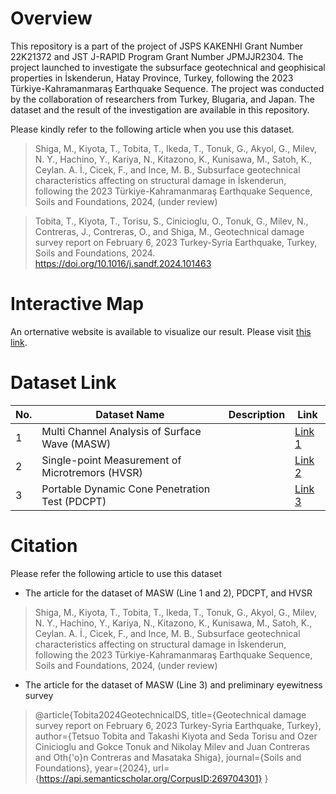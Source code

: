 # Overview
This repository is a part of the project of JSPS KAKENHI Grant Number 22K21372 and JST J-RAPID Program Grant Number JPMJJR2304. The project launched to investigate the subsurface geotechnical and geophisical properties in İskenderun, Hatay Province, Turkey, following the 2023 Türkiye-Kahramanmaraş Earthquake Sequence. The project was conducted by the collaboration of researchers from Turkey, Blugaria, and Japan. The dataset and the result of the investigation are available in this repository.

Please kindly refer to the following article when you use this dataset.

> Shiga, M., Kiyota, T., Tobita, T., Ikeda, T., Tonuk, G., Akyol, G., Milev, N. Y., Hachino, Y., Kariya, N., Kitazono, K., Kunisawa, M., Satoh, K., Ceylan. A. İ., Cicek, F., and Ince, M. B., Subsurface geotechnical characteristics affecting on structural damage in İskenderun, following the 2023 Türkiye-Kahramanmaraş Earthquake Sequence, Soils and Foundations, 2024, (under review)

> Tobita, T., Kiyota, T., Torisu, S., Cinicioglu, O., Tonuk, G., Milev, N., Contreras, J., Contreras, O., and Shiga, M., Geotechnical damage survey report on February 6, 2023 Turkey-Syria Earthquake, Turkey, Soils and Foundations, 2024. https://doi.org/10.1016/j.sandf.2024.101463

# Interactive Map
An orternative website is available to visualize our result. Please visit [this link](https://shiga-masa.github.io/jrapid-2023-turkey-eq-iskenderun/).

# Dataset Link

| No. | Dataset Name | Description | Link |
|-----|--------------|-------------|------|
|  1  | Multi Channel Analysis of Surface Wave (MASW)    |  | [Link 1](src/masw/) |
|  2  | Single-point Measurement of Microtremors (HVSR)  |  | [Link 2](src/microtremor/) |
|  3  | Portable Dynamic Cone Penetration Test (PDCPT)   |  | [Link 3](src/pdcpt/) |

# Citation
Please refer the following article to use this dataset
- The article for the dataset of MASW (Line 1 and 2), PDCPT, and HVSR
> Shiga, M., Kiyota, T., Tobita, T., Ikeda, T., Tonuk, G., Akyol, G., Milev, N. Y., Hachino, Y., Kariya, N., Kitazono, K., Kunisawa, M., Satoh, K., Ceylan. A. İ., Cicek, F., and Ince, M. B., Subsurface geotechnical characteristics affecting on structural damage in İskenderun, following the 2023 Türkiye-Kahramanmaraş Earthquake Sequence, Soils and Foundations, 2024, (under review)

- The article for the dataset of MASW (Line 3) and preliminary eyewitness survey
> @article{Tobita2024GeotechnicalDS,
  title={Geotechnical damage survey report on February 6, 2023 Turkey-Syria Earthquake, Turkey},
  author={Tetsuo Tobita and Takashi Kiyota and Seda Torisu and Ozer Cinicioglu and Gokce Tonuk and Nikolay Milev and Juan Contreras and Oth{\'o}n Contreras and Masataka Shiga},
  journal={Soils and Foundations},
  year={2024},
  url={https://api.semanticscholar.org/CorpusID:269704301}
}
